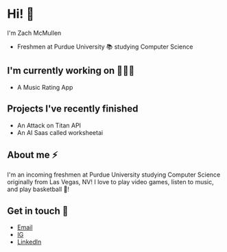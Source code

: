 # Hi! 👋

I'm Zach McMullen
- Freshmen at Purdue University 📚 studying Computer Science

## I'm currently working on 👨🏽‍💻
- A Music Rating App

## Projects I've recently finished
- An Attack on Titan API
- An AI Saas called worksheetai

## About me ⚡️
I'm an incoming freshmen at Purdue University studying Computer Science originally from Las Vegas, NV! I love to play video games, listen to music, and play basketball 🏀!

## Get in touch 📩
- [Email](zachmcmullen04@gmail.com)
- [IG](https://www.instagram.com/zachmcmullen0/)
- [LinkedIn](https://www.linkedin.com/in/zach-mcmullen-ba3a2621b/)
